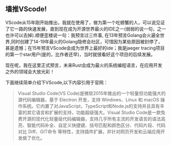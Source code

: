 ## 墙推VScode!

VScode从15年刚开始推出，我就在使用了，做为第一个吃螃蟹的人，可以说见证了它一路的快速发展，直到现在成为开源世界最火的IDE之一(弱弱的说一句，之一也许可以去掉).顺便歪楼说一句：我预言过三件事, 在13年预言Golang会火遍全世界,同时创建了14-19年最火的Golang隐修会社区，可惜因为某些原因被封停了，甚是遗憾；在15年预言VScode会成为世界上最好的ide；我是jaeger tracing项目的第一个star用户(是的，比作者还早)，当时就很看好这个项目的后续发展。

现在呢，我在这里正式预言，未来Rust会成为最火的系统编程语言，在应用开发之外的领域会大放光彩！

下面继续简单介绍下VScode,以下内容引用于官网：

> Visual Studio Code(VS Code)是微软2015年推出的一个轻量但功能强大的源代码编辑器，基于 Electron 开发，支持 Windows、Linux 和 macOS 操作系统。它内置了对JavaScript，TypeScript和Node.js的支持并且具有丰富的其它语言和扩展的支持，功能超级强大。Visual Studio Code是一款免费开源的现代化轻量级代码编辑器，支持几乎所有主流的开发语言的语法高亮、智能代码补全、自定义快捷键、括号匹配和颜色区分、代码片段、代码对比 Diff、GIT命令 等特性，支持插件扩展，并针对网页开发和云端应用开发做了优化。

